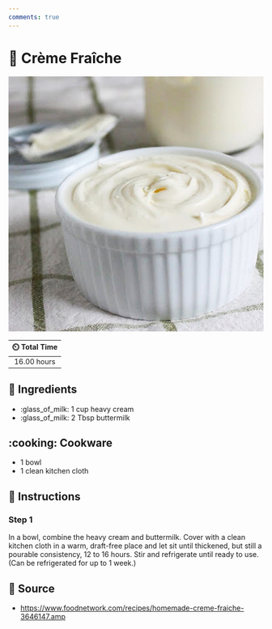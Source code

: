 ```yaml
---
comments: true
---
```

# :rice: Crème Fraîche

![Crème Fraîche](../assets/images/crème-fraîche.jpg)

| :timer_clock: Total Time |
|:-----------------------: |
| 16.00 hours |

## :salt: Ingredients

- :glass_of_milk: 1 cup heavy cream
- :glass_of_milk: 2 Tbsp buttermilk

## :cooking: Cookware

- 1 bowl
- 1 clean kitchen cloth

## :pencil: Instructions

### Step 1

In a bowl, combine the heavy cream and buttermilk. Cover with a clean kitchen cloth in a warm, draft-free place and let
sit until thickened, but still a pourable consistency, 12 to 16 hours. Stir and refrigerate until ready to use. (Can be
refrigerated for up to 1 week.)

## :link: Source

- <https://www.foodnetwork.com/recipes/homemade-creme-fraiche-3646147.amp>
